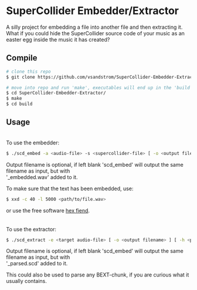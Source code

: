 # SuperCollider Embedder/Extractor
A silly project for embedding a file into another file and then extracting it. What if you could hide the SuperCollider source code of your music as an easter egg inside the music it has created? 

## Compile
```bash
# clone this repo
$ git clone https://github.com/vsandstrom/SuperCollider-Embedder-Extractor.git 

# move into repo and run 'make', executables will end up in the 'build' directory
$ cd SuperCollider-Embedder-Extractor/
$ make
$ cd build
```

## Usage
<br>
To use the embedder:

```bash
$ ./scd_embed -a <audio-file> -s <supercollider-file> [ -o <output filename> ] [ -h <prints usage help> ]
```
Output filename is optional, if left blank 'scd_embed' will output the same filename as input, but with <br>'_embedded.wav' added to it.

To make sure that the text has been embedded, use:

```bash
$ xxd -c 40 -l 5000 <path/to/file.wav>
```
or use the free software [hex fiend](https://hexfiend.com/).
\
\
\
To use the extractor:

```bash
$ ./scd_extract -e <target audio-file> [ -o <output filename> ] [ -h <prints usage help> ]
```
Output filename is optional, if left blank 'scd_embed' will output the same filename as input, but with <br>'_parsed.scd'
added to it.

This could also be used to parse any BEXT-chunk, if you are curious what it usually contains.
